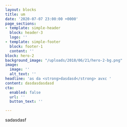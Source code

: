 ```yaml
---
layout: blocks
title: um
date: '2020-07-07 23:00:00 +0000'
page_sections:
- template: simple-header
  block: header-3
  logo: ''
- template: simple-footer
  block: footer-1
  content: ''
block: hero-2
background_image: "/uploads/2018/06/21/hero-2-bg.png"
image:
  image: ''
  alt_text: ''
headline: 'as da <strong>dasdasd</strong> avxc '
content: dasdasdasdasd
cta:
  enabled: false
  url: ''
  button_text: ''

---
```

sadasdasf